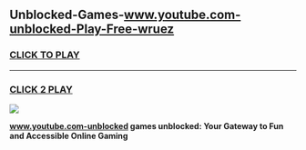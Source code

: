 
## Unblocked-Games-www.youtube.com-unblocked-Play-Free-wruez
<h3>
<a href="https://premium76.site?title=www.youtube.com-unblocked&ref=21A">CLICK TO PLAY</a></h3>
<hr>

<h3>
<a href="https://premium76.site?title=www.youtube.com-unblocked&ref=21A">CLICK 2 PLAY</a>
  
</h3>

<a href="https://premium76.site?title=www.youtube.com-unblocked&ref=21A"><img src="https://clearcache.store/games.png"></a>


**www.youtube.com-unblocked games unblocked: Your Gateway to Fun and Accessible Online Gaming**
